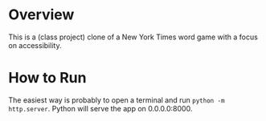 # Overview

This is a (class project) clone of a New York Times word game with a focus on accessibility.

# How to Run

The easiest way is probably to open a terminal and run `python -m http.server`. Python will serve the app on 0.0.0.0:8000.